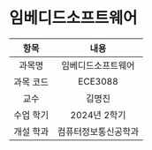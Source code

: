 # 임베디드소프트웨어
| 항목 | 내용 |
| :-: | :-: |
| 과목명 | 임베디드소프트웨어 |
| 과목 코드 | ECE3088 |
| 교수 | 김명진 |
| 수업 학기 | 2024년 2학기 |
| 개설 학과 | 컴퓨터정보통신공학과 |

